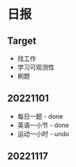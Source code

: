 # 日报

## Target

- 找工作
- 学习可观测性
- 刷题

## 20221101

- 每日一题 - done
- 英语一小节 - done
- 运动一小时 - undo

## 20221117

